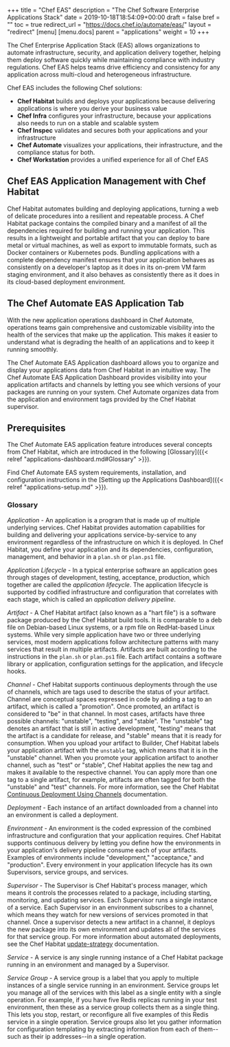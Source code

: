 +++
title = "Chef EAS"
description = "The Chef Software Enterprise Applications Stack"
date = 2019-10-18T18:54:09+00:00
draft = false
bref = ""
toc = true
redirect_url = "https://docs.chef.io/automate/eas/"
layout = "redirect"
[menu]
  [menu.docs]
    parent = "applications"
    weight = 10
+++

The Chef Enterprise Application Stack (EAS) allows organizations to automate infrastructure, security, and application delivery together, helping them deploy software quickly while maintaining compliance with industry regulations. Chef EAS helps teams drive efficiency and consistency for any application across multi-cloud and heterogeneous infrastructure.

Chef EAS includes the following Chef solutions:

* **Chef Habitat** builds and deploys your applications because delivering applications is where you derive your business value
* **Chef Infra** configures your infrastructure, because your applications also needs to run on a stable and scalable system
* **Chef Inspec** validates and secures both your applications and your infrastructure
* **Chef Automate** visualizes your applications, their infrastructure, and the compliance status for both.
* **Chef Workstation** provides a unified experience for all of Chef EAS

## Chef EAS Application Management with Chef Habitat

Chef Habitat automates building and deploying applications, turning a web of delicate procedures into a resilient and repeatable process.
A Chef Habitat package contains the compiled binary and a manifest of all the dependencies required for building and running your application.
This results in a lightweight and portable artifact that you can deploy to bare metal or virtual machines, as well as export to immutable formats, such as Docker containers or Kubernetes pods.
Bundling applications with a complete dependency manifest ensures that your application behaves as consistently on a developer's laptop as it does in its on-prem VM farm staging environment, and it also behaves as consistently there as it does in its cloud-based deployment environment.

## The Chef Automate EAS Application Tab

With the new application operations dashboard in Chef Automate, operations teams gain comprehensive and customizable visibility into the health of the services that make up the application. This makes it easier to understand what is degrading the health of an applications and to keep it running smoothly.

The Chef Automate EAS Application dashboard allows you to organize and display your applications data from Chef Habitat in an intuitive way. The Chef Automate EAS Application Dashboard provides visibility into your application artifacts and channels by letting you see which versions of your packages are running on your system.
Chef Automate organizes data from the application and environment tags provided by the Chef Habitat supervisor.

## Prerequisites

The Chef Automate EAS application feature introduces several concepts from Chef Habitat, which are introduced in the following [Glossary]({{< relref "applications-dashboard.md#Glossary" >}}).

Find Chef Automate EAS system requirements, installation, and configuration instructions in the [Setting up the Applications Dashboard]({{< relref "applications-setup.md" >}}).

### Glossary

_Application_ -
An application is a program that is made up of multiple underlying services.
Chef Habitat provides automation capabilities for building and delivering your applications service-by-service to any environment regardless of the infrastructure on which it is deployed.
In Chef Habitat, you define your application and its dependencies, configuration, management, and behavior in a `plan.sh` or `plan.ps1` file.

_Application Lifecycle_ -
In a typical enterprise software an application goes through stages of development, testing, acceptance, production, which together are called the _application lifecycle_. The application lifecycle is supported by codified infrastructure and configuration that correlates with each stage, which is called an _application delivery pipeline_.

_Artifact_ -
A Chef Habitat artifact (also known as a "hart file") is a software package produced by the Chef Habitat build tools. It is comparable to a deb file on Debian-based Linux systems, or a rpm file on RedHat-based Linux systems. While very simple application have two or three underlying services, most modern applications follow architecture patterns with many services that result in multiple artifacts.
Artifacts are built according to the instructions in the `plan.sh` or `plan.ps1` file.
Each artifact contains a software library or application, configuration settings for the application, and lifecycle hooks.

_Channel_ -
Chef Habitat supports continuous deployments through the use of channels, which are tags used to describe the status of your artifact. Channel are conceptual spaces expressed in code by adding a tag to an artifact, which is called a "promotion". Once promoted, an artifact is considered to "be" in that channel.
In most cases, artifacts have three possible channels: "unstable", "testing", and "stable". The "unstable" tag denotes an artifact that is still in active development, "testing" means that the artifact is a candidate for release, and "stable" means that it is ready for consumption.
When you upload your artifact to Builder, Chef Habitat labels your application artifact with the `unstable` tag, which means that it is in the "unstable" channel.
When you promote your application artifact to another channel, such as "test" or "stable", Chef Habitat applies the new tag and makes it available to the respective channel.
You can apply more than one tag to a single artifact, for example, artifacts are often tagged for both the "unstable" and "test" channels.
For more information, see the Chef Habitat [Continuous Deployment Using Channels](https://www.habitat.sh/docs/using-habitat/#continuous-deployment-using-channels) documentation.

_Deployment_ -
Each instance of an artifact downloaded from a channel into an environment is called a deployment.

_Environment_ -
An environment is the coded expression of the combined infrastructure and configuration that your application requires.
Chef Habitat supports continuous delivery by letting you define how the environments in your application's delivery pipeline consume each of your artifacts. Examples of environments include "development," "acceptance," and "production".
Every environment in your application lifecycle has its own Supervisors, service groups, and services.

_Supervisor_ -
The Supervisor is Chef Habitat's process manager, which means it controls the processes related to a package, including starting, monitoring, and updating services. Each Supervisor runs a single instance of a service.
Each Supervisor in an environment subscribes to a channel, which means they watch for new versions of services promoted in that channel.
Once a supervisor detects a new artifact in a channel, it deploys the new package into its own environment and updates all of the services for that service group.
For more information about automated deployments, see the Chef Habitat [update-strategy](https://www.habitat.sh/docs/using-habitat/#update-strategy) documentation.

_Service_ -
A service is any single running instance of a Chef Habitat package running in an environment and managed by a Supervisor.

_Service Group_ -
A service group is a label that you apply to multiple instances of a single service running in an environment. Service groups let you manage all of the services with this label as a single entity with a single operation.
For example, if you have five Redis replicas running in your test environment, then these as a service group collects them as a single thing.
This lets you stop, restart, or reconfigure all five examples of this Redis service in a single operation.
Service groups also let you gather information for configuration templating by extracting information from each of them--such as their ip addresses--in a single operation.
